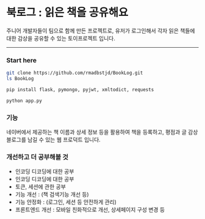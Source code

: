 # 북로그 : 읽은 책을 공유해요

주니어 개발자들이 팀으로 함께 만든 프로젝트로, 유저가 로그인해서 각자 읽은 책들에 대한 감상을 공유할 수 있는  토이프로젝트 입니다.

---

### Start here

```bash
git clone https://github.com/rmadbstjd/BookLog.git
ls BookLog

pip install flask, pymongo, pyjwt, xmltodict, requests

python app.py
```

### 기능

네이버에서 제공하는 책 이름과 상세 정보 등을 활용하여 책을 등록하고, 평점과 글 감상블로그를 남길 수 있는 웹 프로덕트 입니다.


### 개선하고 더 공부해볼 것

- 인코딩 디코딩에 대한 공부
- 인코딩 디코딩에 대한 공부
- 토큰, 세션에 관한 공부
- 기능 개선 : (책 검색기능 개선 등) 
- 기능 안정화 : (로그인, 세션 등 안전하게 관리)
- 프론트엔드 개선 : 모바일 친화적으로 개선, 상세페이지 구성 변경 등
